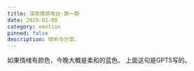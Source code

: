 ```yaml
---
title: 深夜情感电台·第一期
date: 2025-01-08
category: emotion
pinned: false
description: 倾听与分享。
---
```


如果情绪有颜色，今晚大概是柔和的蓝色。
上面这句是GPT5写的。

